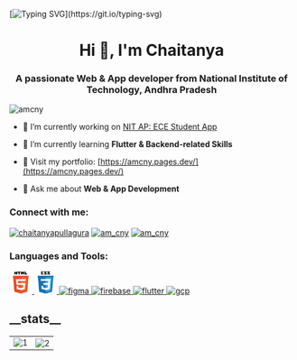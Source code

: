 

[![Typing SVG](https://readme-typing-svg.demolab.com?font=Pacifico&size=35&pause=1000&vCenter=true&width=435&lines=Hello%2C+There!+%F0%9F%91%8B;This+is+Chaitanya;Nice+to+meet+you!)](https://git.io/typing-svg)

<h1 align="center">Hi 👋, I'm Chaitanya</h1>
<h3 align="center">A passionate Web & App developer from National Institute of Technology, Andhra Pradesh</h3>

<p align="left"> <img src="https://komarev.com/ghpvc/?username=amcny&label=Profile%20views&color=0e75b6&style=flat" alt="amcny" /> </p>

- 🔭 I’m currently working on [NIT AP: ECE Student App](https://www.linkedin.com/posts/chaitanyapullagura_exciting-announcement-introducing-activity-7093802000559083520-obKU?utm_source=share&utm_medium=member_android)

- 🌱 I’m currently learning **Flutter & Backend-related Skills**

- 👤 Visit my portfolio: [https://amcny.pages.dev/](https://amcny.pages.dev/)

- 💬 Ask me about **Web & App Development**

<h3 align="left">Connect with me:</h3>
<p align="left">
<a href="https://linkedin.com/in/chaitanyapullagura" target="blank"><img align="center" src="https://raw.githubusercontent.com/rahuldkjain/github-profile-readme-generator/master/src/images/icons/Social/linked-in-alt.svg" alt="chaitanyapullagura" height="30" width="40" /></a>
<a href="https://instagram.com/am_cny" target="blank"><img align="center" src="https://raw.githubusercontent.com/rahuldkjain/github-profile-readme-generator/master/src/images/icons/Social/instagram.svg" alt="am_cny" height="30" width="40" /></a>
<a href="https://twitter.com/am_cny" target="blank"><img align="center" src="https://raw.githubusercontent.com/rahuldkjain/github-profile-readme-generator/master/src/images/icons/Social/twitter.svg" alt="am_cny" height="30" width="40" /></a>
</p>

<h3 align="left">Languages and Tools:</h3>
<p align="left"> <a href="https://www.w3.org/html/" target="_blank" rel="noreferrer"> <img src="https://raw.githubusercontent.com/devicons/devicon/master/icons/html5/html5-original-wordmark.svg" alt="html5" width="40" height="40"/> </a> <a href="https://www.w3schools.com/css/" target="_blank" rel="noreferrer"> <img src="https://raw.githubusercontent.com/devicons/devicon/master/icons/css3/css3-original-wordmark.svg" alt="css3" width="40" height="40"/> </a> <a href="https://www.figma.com/" target="_blank" rel="noreferrer"> <img src="https://www.vectorlogo.zone/logos/figma/figma-icon.svg" alt="figma" width="40" height="40"/> </a> <a href="https://firebase.google.com/" target="_blank" rel="noreferrer"> <img src="https://www.vectorlogo.zone/logos/firebase/firebase-icon.svg" alt="firebase" width="40" height="40"/> </a> <a href="https://flutter.dev" target="_blank" rel="noreferrer"> <img src="https://www.vectorlogo.zone/logos/flutterio/flutterio-icon.svg" alt="flutter" width="40" height="40"/> </a> <a href="https://cloud.google.com" target="_blank" rel="noreferrer"> <img src="https://www.vectorlogo.zone/logos/google_cloud/google_cloud-icon.svg" alt="gcp" width="40" height="40"/> </a> </p>

## \_\_stats__

<table>
  <tr>
    <td><img src="https://github-readme-stats.vercel.app/api?username=amcny&show_icons=true&locale=en&theme=tokyonight&title_color=9c38ff"  display=block width=100% height=auto alt="1"></td>
    <td><img src="https://github-readme-stats.vercel.app/api/top-langs?username=amcny&layout=compact&show_icons=true&locale=en&theme=tokyonight&title_color=9c38ff&hide=jupyter%20notebook"  display=block height=190 align="center" alt="2"></td>
   </tr>
</table>
